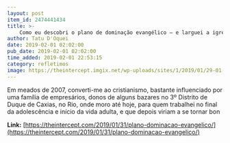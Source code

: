 ```yaml
---
layout: post
item_id: 2474441434
title: >-
    Como eu descobri o plano de dominação evangélico – e larguei a igreja
author: Tatu D'Oquei
date: 2019-02-01 02:02:00
pub_date: 2019-02-01 02:02:00
time_added: 2019-02-01 22:53:15
category: refletimos
image: https://theintercept.imgix.net/wp-uploads/sites/1/2019/01/29-01-19-damares-1548778248.jpg?auto=compress%2Cformat&q=90&fit=crop&w=1200&h=800
---
```


Em meados de 2007, converti-me ao cristianismo, bastante influenciado por uma família de empresários, donos de alguns bazares no 3º Distrito de Duque de Caxias, no Rio, onde moro até hoje, para quem trabalhei no final da adolescência e início da vida adulta, e que depois viriam a se tornar bon

**Link:** [https://theintercept.com/2019/01/31/plano-dominacao-evangelico/](https://theintercept.com/2019/01/31/plano-dominacao-evangelico/)


